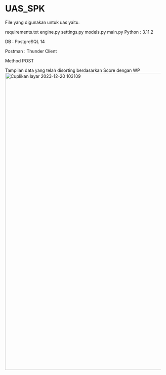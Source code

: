 # UAS_SPK
File yang digunakan untuk uas yaitu:

requirements.txt engine.py settings.py models.py main.py Python : 3.11.2

DB : PostgreSQL 14

Postman : Thunder Client

Method POST

Tampilan data yang telah disorting berdasarkan Score dengan WP
<img width="959" alt="Cuplikan layar 2023-12-20 103109" src="https://github.com/AdityaNurHaki36/UAS_SPK/assets/138609711/d37afcca-03c6-44b2-9e97-c9ac82e0a099">


